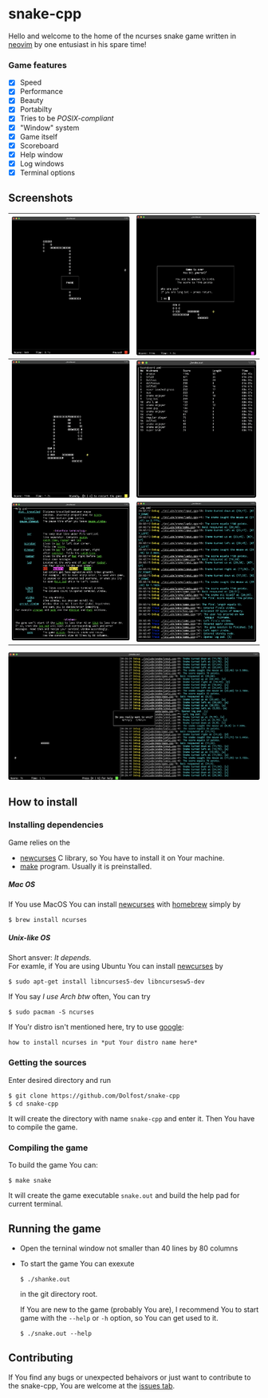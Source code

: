 # snake-cpp

Hello and welcome to the home of the ncurses snake game written in [neovim][nvim] by one entusiast in his spare time!

### Game features
- [x] Speed
- [x] Performance
- [x] Beauty
- [x] Portabilty
- [x] Tries to be *POSIX-compliant*
- [x] "Window" system
- [x] Game itself
- [x] Scoreboard
- [x] Help window
- [x] Log windows
- [x] Terminal options

## Screenshots
![Pause](screenshots/gamepause.png "Pause") | ![Game over](screenshots/over.png "Game over") 
:---:|:---:
![Standby](screenshots/standby.png "Standby") | ![Scoreboard](screenshots/scoreboard.png "Scoreboard") 
![Help](screenshots/help.png "Help") | ![Log](screenshots/log.png "Log")

![Sidelog](screenshots/sidelog.png "Sidelog")


## How to install
### Installing dependencies
Game relies on the
 - [newcurses][ncurses] C library, so You have to install it on Your machine.
 - [make][make] program. Usually it is preinstalled.
##### Mac OS
If You use MacOS You can install [newcurses][ncurses] with [homebrew][brew] simply by
    
    $ brew install ncurses

##### Unix-like OS
Short ansver: _It depends._  
For examle, if You are using Ubuntu You can install [newcurses][ncurses] by

    $ sudo apt-get install libncurses5-dev libncursesw5-dev

If You say _I use Arch btw_ often, You can try

    $ sudo pacman -S ncurses

If You'r distro isn't mentioned here, try to use [google](https://www.google.com):

    how to install ncurses in *put Your distro name here*

### Getting the sources
Enter desired directory and run 

    $ git clone https://github.com/Dolfost/snake-cpp
    $ cd snake-cpp

It will create the directory with name `snake-cpp` and enter it. Then You have to compile the game.

### Compiling the game
To build the game You can:

    $ make snake

It will create the game executable `snake.out` and build the help pad for current terminal.

## Running the game
- Open the terninal window not smaller than 40 lines by 80 columns
- To start the game You can exexute
    ```
    $ ./shanke.out
    ```
    in the git directory root. 

    If You are new to the game (probably You are), I recommend You to start game with the `--help` or `-h` option, so You can get used to it.
    ```
    $ ./snake.out --help
    ```
## Contributing
If You find any bugs or unexpected behaivors or just want to
contribute to the snake-cpp, You are welcome at the [issues tab][issue].



[nvim]: https://github.com/neovim/neovim "Go to nvim github page"
[ncurses]: https://en.wikipedia.org/wiki/Ncurses "Go to ncurses wikipedia page"
[brew]: https://brew.sh "Visit homebrew homepage"
[issue]: https://github.com/Dolfost/snake-cpp/issueso "Go to issues tab"
[make]: https://en.wikipedia.org/wiki/Make_(software) "Go to make wikipedia page"
